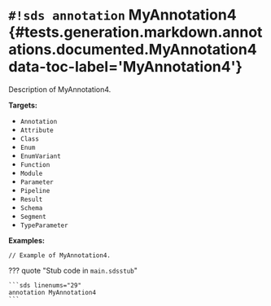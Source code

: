 # `#!sds annotation` MyAnnotation4 {#tests.generation.markdown.annotations.documented.MyAnnotation4 data-toc-label='MyAnnotation4'}

Description of MyAnnotation4.

**Targets:**

- `Annotation`
- `Attribute`
- `Class`
- `Enum`
- `EnumVariant`
- `Function`
- `Module`
- `Parameter`
- `Pipeline`
- `Result`
- `Schema`
- `Segment`
- `TypeParameter`

**Examples:**

```sds
// Example of MyAnnotation4.
```

??? quote "Stub code in `main.sdsstub`"

    ```sds linenums="29"
    annotation MyAnnotation4
    ```
